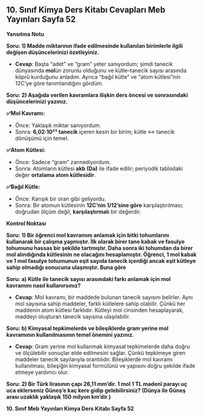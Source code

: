 ## 10. Sınıf Kimya Ders Kitabı Cevapları Meb Yayınları Sayfa 52

**Yansıtma Notu**

**Soru: 1) Madde miktarının ifade edilmesinde kullanılan birimlerle ilgili değişen düşüncelerinizi özetleyiniz.**

* **Cevap**: Başta “adet” ve “gram” yeter sanıyordum; şimdi tanecik dünyasında **mol**ün zorunlu olduğunu ve kütle–tanecik sayısı arasında köprü kurduğunu anladım. Ayrıca “bağıl kütle” ve “atom kütlesi”nin 12C’ye göre tanımlandığını gördüm.

**Soru: 2) Aşağıda verilen kavramlara ilişkin ders öncesi ve sonrasındaki düşüncelerinizi yazınız.**

**✅Mol Kavramı:**

* Önce: Yaklaşık miktar sanıyordum.
* Sonra: **6,02·10²³ tanecik** içeren kesin bir birim; kütle ↔ tanecik dönüşümü için temel.

**✅Atom Kütlesi:**

* Önce: Sadece “gram” zannediyordum.
* Sonra: Atomların kütlesi **akb (Da)** ile ifade edilir; periyodik tablodaki değer **ortalama atom kütlesidir**.

**✅Bağıl Kütle:**

* Önce: Karışık bir oran gibi geliyordu.
* Sonra: Bir atomun kütlesinin **12C’nin 1/12’sine göre** karşılaştırılması; doğrudan ölçüm değil, **karşılaştırmalı** bir değerdir.

**Kontrol Noktası**

**Soru: 1) Bir öğrenci mol kavramını anlamak için bitki tohumlarını kullanarak bir çalışma yapmıştır. İlk olarak birer tane kabak ve fasulye tohumunu hassas bir şekilde tartmıştır. Daha sonra iki tohumdan da birer mol alındığında kütlesinin ne olacağını hesaplamıştır. Öğrenci, 1 mol kabak ve 1 mol fasulye tohumunun eşit sayıda tanecik içerdiği ancak eşit kütleye sahip olmadığı sonucuna ulaşmıştır. Buna göre**

**Soru: a) Kütle ile tanecik sayısı arasındaki farkı anlamak için mol kavramını nasıl kullanırsınız?**

* **Cevap**: Mol kavramı, bir maddede bulunan tanecik sayısını belirler. Aynı mol sayısına sahip maddeler, farklı kütlelere sahip olabilir. Çünkü her maddenin atom kütlesi farklıdır. Kütleyi mol cinsinden hesaplayarak, maddeyi oluşturan tanecik sayısına ulaşılabilir.

**Soru: b) Kimyasal tepkimelerde ve bileşiklerde gram yerine mol kavramının kullanılmasının temel önemini yazınız.**

* **Cevap**: Gram yerine mol kullanmak kimyasal tepkimelerde daha doğru ve ölçülebilir sonuçlar elde edilmesini sağlar. Çünkü tepkimeye giren maddeler tanecik sayılarıyla orantılıdır. Bileşiklerde mol kavramı kullanılması, bileşiğin kimyasal formülünü ve yapısını doğru şekilde ifade etmeye yardımcı olur.

**Soru: 2) Bir Türk lirasının çapı 26,11 mm’dir. 1 mol 1 TL madenî parayı uç uca eklerseniz Güneş’e kaç kere gidip gelebilirsiniz? (Dünya ile Güneş arası uzaklık yaklaşık 150 milyon km’dir.)**

**10. Sınıf Meb Yayınları Kimya Ders Kitabı Sayfa 52**